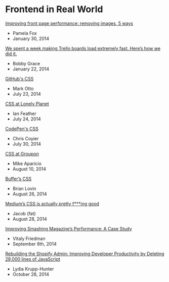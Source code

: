 # Frontend in Real World


[Improving front page performance: removing images, 5 ways](http://blog.pamelafox.org/2014/01/improving-front-page-performance.html)

- Pamela Fox
- January 30, 2014


[We spent a week making Trello boards load extremely fast. Here’s how we did it.](http://blog.fogcreek.com/we-spent-a-week-making-trello-boards-load-extremely-fast-heres-how-we-did-it/) 

- Bobby Grace
- January 22, 2014


[GitHub's CSS](http://markdotto.com/2014/07/23/githubs-css/) 

- Mark Otto
- July 23, 2014


[CSS at Lonely Planet](http://ianfeather.co.uk/css-at-lonely-planet/) 

- Ian Feather
- July 24, 2014


[CodePen's CSS](http://codepen.io/chriscoyier/blog/codepens-css) 

- Chris Coyier
- July 30, 2014


[CSS at Groupon](http://mikeaparicio.com/2014/08/10/css-at-groupon/) 

- Mike Aparicio
- August 10, 2014


[Buffer’s CSS](http://blog.brianlovin.com/buffers-css/) 

- Brian Lovin
- August 26, 2014


[Medium’s CSS is actually pretty f***ing good](https://medium.com/@fat/mediums-css-is-actually-pretty-fucking-good-b8e2a6c78b06) 

- Jacob (fat)
- August 28, 2014


[Improving Smashing Magazine’s Performance: A Case Study](http://www.smashingmagazine.com/2014/09/08/improving-smashing-magazine-performance-case-study/) 

- Vitaly Friedman
- September 8th, 2014


[Rebuilding the Shopify Admin: Improving Developer Productivity by Deleting 28,000 lines of JavaScript](http://www.shopify.com/technology/15646068-rebuilding-the-shopify-admin-improving-developer-productivity-by-deleting-28-000-lines-of-javascript)

- Lydia Krupp-Hunter
- October 28, 2014
